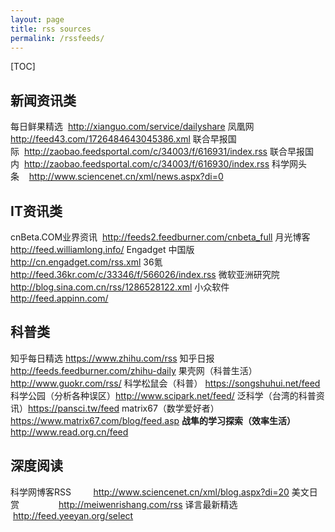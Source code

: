 ```yaml
---
layout: page
title: rss sources
permalink: /rssfeeds/
---
```

[TOC]

## 新闻资讯类
每日鲜果精选  <http://xianguo.com/service/dailyshare>
凤凰网        <http://feed43.com/1726484643045386.xml>
联合早报国际  <http://zaobao.feedsportal.com/c/34003/f/616931/index.rss>
联合早报国内  <http://zaobao.feedsportal.com/c/34003/f/616930/index.rss>
科学网头条    <http://www.sciencenet.cn/xml/news.aspx?di=0>

## IT资讯类
cnBeta.COM业界资讯  <http://feeds2.feedburner.com/cnbeta_full>
月光博客                  <http://feed.williamlong.info/>
Engadget 中国版       <http://cn.engadget.com/rss.xml>
36氪                      <http://feed.36kr.com/c/33346/f/566026/index.rss>
微软亚洲研究院         <http://blog.sina.com.cn/rss/1286528122.xml>
小众软件                 <http://feed.appinn.com/>

## 科普类
知乎每日精选           <https://www.zhihu.com/rss>
知乎日报                <http://feeds.feedburner.com/zhihu-daily>
果壳网（科普生活）   <http://www.guokr.com/rss/>
科学松鼠会（科普）   <https://songshuhui.net/feed>
科学公园（分析各种误区）<http://www.scipark.net/feed/>
泛科学（台湾的科普资讯）<https://pansci.tw/feed>
matrix67（数学爱好者） <https://www.matrix67.com/blog/feed.asp>
**战隼的学习探索（效率生活）** <http://www.read.org.cn/feed>

## 深度阅读
科学网博客RSS         <http://www.sciencenet.cn/xml/blog.aspx?di=20>
美文日赏                <http://meiwenrishang.com/rss>
译言最新精选           <http://feed.yeeyan.org/select>

